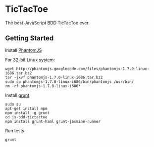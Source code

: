 # TicTacToe

The best JavaScript BDD TicTacToe ever.

## Getting Started

Install [PhantomJS](http://phantomjs.org)

For 32-bit Linux system:
```
wget http://phantomjs.googlecode.com/files/phantomjs-1.7.0-linux-i686.tar.bz2
tar -jxvf phantomjs-1.7.0-linux-i686.tar.bz2
sudo cp phantomjs-1.7.0-linux-i686/bin/phantomjs /usr/bin/
rm -rf phantomjs-1.7.0-linux-i686*
```

Install [grunt](http://phantomjs.org)
```
sudo su
apt-get install npm
npm install -g grunt
cd js-bdd-tictactoe
npm install grunt-haml grunt-jasmine-runner
```

Run tests
```
grunt
```
